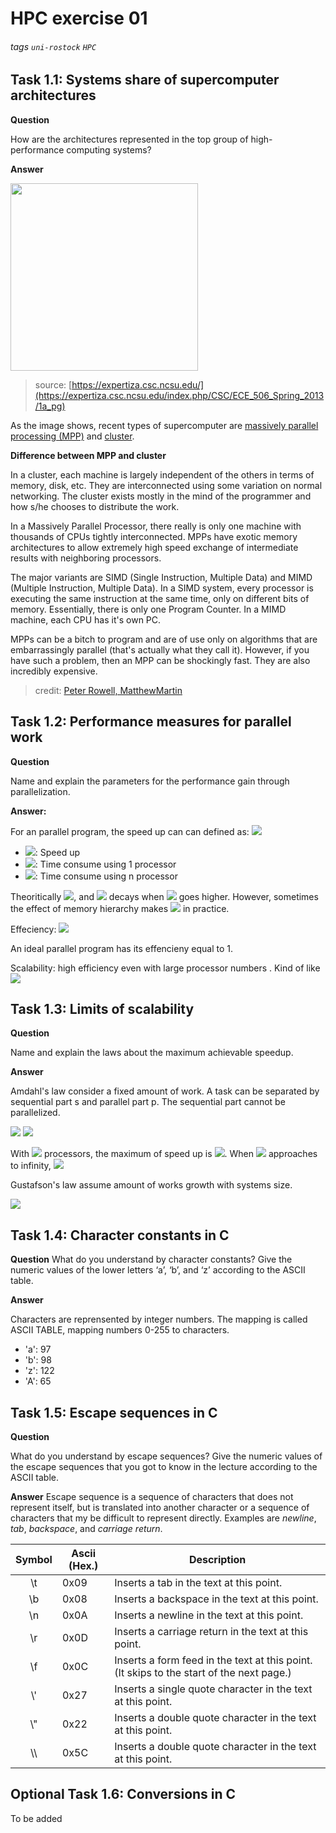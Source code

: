 # HPC exercise 01
###### tags `uni-rostock` `HPC`

## Task 1.1: Systems share of supercomputer architectures
**Question**

How are the architectures represented in the top group of high-performance computing systems?

**Answer**

<img src="https://expertiza.csc.ncsu.edu/images/0/0c/Architecture_Share1.png" width="300">

> source: [https://expertiza.csc.ncsu.edu/](https://expertiza.csc.ncsu.edu/index.php/CSC/ECE_506_Spring_2013/1a_pg)

As the image shows, recent types of supercomputer are [massively parallel processing (MPP)](https://en.wikipedia.org/wiki/Massively_parallel) and [cluster](https://en.wikipedia.org/wiki/Computer_cluster).

**Difference between MPP and cluster**

In a cluster, each machine is largely independent of the others in terms of memory, disk, etc. They are interconnected using some variation on normal networking. The cluster exists mostly in the mind of the programmer and how s/he chooses to distribute the work.

In a Massively Parallel Processor, there really is only one machine with thousands of CPUs tightly interconnected. MPPs have exotic memory architectures to allow extremely high speed exchange of intermediate results with neighboring processors.

The major variants are SIMD (Single Instruction, Multiple Data) and MIMD (Multiple Instruction, Multiple Data). In a SIMD system, every processor is executing the same instruction at the same time, only on different bits of memory. Essentially, there is only one Program Counter. In a MIMD machine, each CPU has it's own PC.

MPPs can be a bitch to program and are of use only on algorithms that are embarrassingly parallel (that's actually what they call it). However, if you have such a problem, then an MPP can be shockingly fast. They are also incredibly expensive.
> credit: [Peter Rowell, MatthewMartin](https://stackoverflow.com/questions/5570936/what-is-the-difference-between-a-cluster-and-mpp-supercomputer-architecture)

## Task 1.2: Performance measures for parallel work
**Question**

Name and explain the parameters for the performance gain through parallelization.

**Answer:**

For an parallel program, the speed up can can defined as:
<img src="https://render.githubusercontent.com/render/math?math=S_n = T_1 / T_n">
* <img src="https://render.githubusercontent.com/render/math?math=S_n">: Speed up
* <img src="https://render.githubusercontent.com/render/math?math=T_1">: Time consume using 1 processor
* <img src="https://render.githubusercontent.com/render/math?math=T_n">: Time consume using n processor

Theoritically <img src="https://render.githubusercontent.com/render/math?math=S_n < n">, and <img src="https://render.githubusercontent.com/render/math?math=S_n"> decays when <img src="https://render.githubusercontent.com/render/math?math=n"> goes higher. However, sometimes the effect of memory hierarchy makes <img src="https://render.githubusercontent.com/render/math?math=S_n > n"> in practice.

Effeciency: <img src="https://render.githubusercontent.com/render/math?math=E_n = S_n / n">

An ideal parallel program has its effencieny equal to 1.

Scalability: high efficiency even with large processor numbers
. Kind of like
<img src="https://render.githubusercontent.com/render/math?math=E_\infty">

## Task 1.3: Limits of scalability
**Question**

Name and explain the laws about the maximum achievable speedup.

**Answer**

Amdahl's law consider a fixed amount of work.
A task can be separated by sequential part s and parallel part p. The sequential part cannot be parallelized.

<img src="https://render.githubusercontent.com/render/math?math=0 < s < 1">

<img src="https://render.githubusercontent.com/render/math?math=s %2B p = 1">

With <img src="https://render.githubusercontent.com/render/math?math=n"> processors, the maximum of speed up is <img src="https://render.githubusercontent.com/render/math?math=S_{max} = \frac{1}{s %2B p/n}">. When <img src="https://render.githubusercontent.com/render/math?math=n"> approaches to infinity, <img src="https://render.githubusercontent.com/render/math?math=S_{max} = \frac{1}{s}">


Gustafson's law assume amount of works growth with systems size.

<img src="https://render.githubusercontent.com/render/math?math=S_{max} = s %2B pn">

## Task 1.4: Character constants in C
**Question**
What do you understand by character constants? Give the numeric values of the lower letters ‘a’, ‘b’,
and ‘z’ according to the ASCII table.

**Answer**

Characters are reprensented by integer numbers. The mapping is called ASCII TABLE, mapping numbers 0-255 to characters.
* 'a': 97
* 'b': 98
* 'z': 122
* 'A': 65

## Task 1.5: Escape sequences in C
**Question**

What do you understand by escape sequences? Give the numeric values of the escape sequences that
you got to know in the lecture according to the ASCII table.

**Answer**
Escape sequence is a sequence of characters that does not represent itself, but is translated into another character or a sequence of characters that my be difficult to represent directly. Examples are *newline*, *tab*, *backspace*, and *carriage return*.

|Symbol|Ascii (Hex.)|Description|
|:--:|--|--|
|\\t|0x09|Inserts a tab in the text at this point.|
|\\b|0x08|Inserts a backspace in the text at this point.|
|\\n|0x0A|Inserts a newline in the text at this point.|
|\\r|0x0D|Inserts a carriage return in the text at this point.|
|\\f|0x0C|Inserts a form feed in the text at this point. (It skips to the start of the next page.)|
|\\'|0x27|Inserts a single quote character in the text at this point.|
|\\"|0x22|Inserts a double quote character in the text at this point.|
| \\\ |0x5C|Inserts a double quote character in the text at this point.|


## Optional Task 1.6: Conversions in C
To be added
